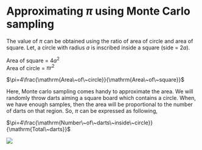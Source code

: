 # Approximating $\pi$ using Monte Carlo sampling 

The value of $\pi$ can be obtained using the ratio of area of circle and area of square. Let, a circle with radius $a$ is inscribed inside a square (side = $2a$). 

Area of square = $4a^2$ <br />
Area of circle = $\pi r^2$ <br />

$\pi=4\frac{\mathrm{Area\~of\~circle}}{\mathrm{Area\~of\~square}}$

Here, Monte carlo sampling comes handy to approximate the area. We will randomly  throw darts aiming a square board which contains a circle. When, we have enough samples, then the  area will be proportional to  the number of darts on that region. So, $\pi$ can be expressed as following, 

$\pi=4\frac{\mathrm{Number\~of\~darts\~inside\~circle}}{\mathrm{Total\~darts}}$


![](pi.gif)
